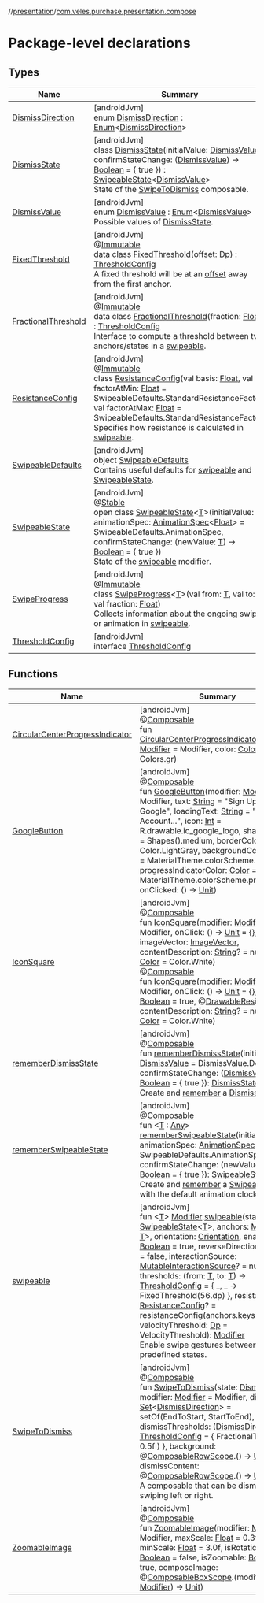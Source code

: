 //[presentation](../../index.md)/[com.veles.purchase.presentation.compose](index.md)

# Package-level declarations

## Types

| Name | Summary |
|---|---|
| [DismissDirection](-dismiss-direction/index.md) | [androidJvm]<br>enum [DismissDirection](-dismiss-direction/index.md) : [Enum](https://kotlinlang.org/api/latest/jvm/stdlib/kotlin/-enum/index.html)&lt;[DismissDirection](-dismiss-direction/index.md)&gt; |
| [DismissState](-dismiss-state/index.md) | [androidJvm]<br>class [DismissState](-dismiss-state/index.md)(initialValue: [DismissValue](-dismiss-value/index.md), confirmStateChange: ([DismissValue](-dismiss-value/index.md)) -&gt; [Boolean](https://kotlinlang.org/api/latest/jvm/stdlib/kotlin/-boolean/index.html) = { true }) : [SwipeableState](-swipeable-state/index.md)&lt;[DismissValue](-dismiss-value/index.md)&gt; <br>State of the [SwipeToDismiss](-swipe-to-dismiss.md) composable. |
| [DismissValue](-dismiss-value/index.md) | [androidJvm]<br>enum [DismissValue](-dismiss-value/index.md) : [Enum](https://kotlinlang.org/api/latest/jvm/stdlib/kotlin/-enum/index.html)&lt;[DismissValue](-dismiss-value/index.md)&gt; <br>Possible values of [DismissState](-dismiss-state/index.md). |
| [FixedThreshold](-fixed-threshold/index.md) | [androidJvm]<br>@[Immutable](https://developer.android.com/reference/kotlin/androidx/compose/runtime/Immutable.html)<br>data class [FixedThreshold](-fixed-threshold/index.md)(offset: [Dp](https://developer.android.com/reference/kotlin/androidx/compose/ui/unit/Dp.html)) : [ThresholdConfig](-threshold-config/index.md)<br>A fixed threshold will be at an [offset](../../../presentation/com.veles.purchase.presentation.compose/-fixed-threshold/offset.md) away from the first anchor. |
| [FractionalThreshold](-fractional-threshold/index.md) | [androidJvm]<br>@[Immutable](https://developer.android.com/reference/kotlin/androidx/compose/runtime/Immutable.html)<br>data class [FractionalThreshold](-fractional-threshold/index.md)(fraction: [Float](https://kotlinlang.org/api/latest/jvm/stdlib/kotlin/-float/index.html)) : [ThresholdConfig](-threshold-config/index.md)<br>Interface to compute a threshold between two anchors/states in a [swipeable](swipeable.md). |
| [ResistanceConfig](-resistance-config/index.md) | [androidJvm]<br>@[Immutable](https://developer.android.com/reference/kotlin/androidx/compose/runtime/Immutable.html)<br>class [ResistanceConfig](-resistance-config/index.md)(val basis: [Float](https://kotlinlang.org/api/latest/jvm/stdlib/kotlin/-float/index.html), val factorAtMin: [Float](https://kotlinlang.org/api/latest/jvm/stdlib/kotlin/-float/index.html) = SwipeableDefaults.StandardResistanceFactor, val factorAtMax: [Float](https://kotlinlang.org/api/latest/jvm/stdlib/kotlin/-float/index.html) = SwipeableDefaults.StandardResistanceFactor)<br>Specifies how resistance is calculated in [swipeable](swipeable.md). |
| [SwipeableDefaults](-swipeable-defaults/index.md) | [androidJvm]<br>object [SwipeableDefaults](-swipeable-defaults/index.md)<br>Contains useful defaults for [swipeable](swipeable.md) and [SwipeableState](-swipeable-state/index.md). |
| [SwipeableState](-swipeable-state/index.md) | [androidJvm]<br>@[Stable](https://developer.android.com/reference/kotlin/androidx/compose/runtime/Stable.html)<br>open class [SwipeableState](-swipeable-state/index.md)&lt;[T](-swipeable-state/index.md)&gt;(initialValue: [T](-swipeable-state/index.md), animationSpec: [AnimationSpec](https://developer.android.com/reference/kotlin/androidx/compose/animation/core/AnimationSpec.html)&lt;[Float](https://kotlinlang.org/api/latest/jvm/stdlib/kotlin/-float/index.html)&gt; = SwipeableDefaults.AnimationSpec, confirmStateChange: (newValue: [T](-swipeable-state/index.md)) -&gt; [Boolean](https://kotlinlang.org/api/latest/jvm/stdlib/kotlin/-boolean/index.html) = { true })<br>State of the [swipeable](swipeable.md) modifier. |
| [SwipeProgress](-swipe-progress/index.md) | [androidJvm]<br>@[Immutable](https://developer.android.com/reference/kotlin/androidx/compose/runtime/Immutable.html)<br>class [SwipeProgress](-swipe-progress/index.md)&lt;[T](-swipe-progress/index.md)&gt;(val from: [T](-swipe-progress/index.md), val to: [T](-swipe-progress/index.md), val fraction: [Float](https://kotlinlang.org/api/latest/jvm/stdlib/kotlin/-float/index.html))<br>Collects information about the ongoing swipe or animation in [swipeable](swipeable.md). |
| [ThresholdConfig](-threshold-config/index.md) | [androidJvm]<br>interface [ThresholdConfig](-threshold-config/index.md) |

## Functions

| Name | Summary |
|---|---|
| [CircularCenterProgressIndicator](-circular-center-progress-indicator.md) | [androidJvm]<br>@[Composable](https://developer.android.com/reference/kotlin/androidx/compose/runtime/Composable.html)<br>fun [CircularCenterProgressIndicator](-circular-center-progress-indicator.md)(modifier: [Modifier](https://developer.android.com/reference/kotlin/androidx/compose/ui/Modifier.html) = Modifier, color: [Color](https://developer.android.com/reference/kotlin/androidx/compose/ui/graphics/Color.html) = Colors.gr) |
| [GoogleButton](-google-button.md) | [androidJvm]<br>@[Composable](https://developer.android.com/reference/kotlin/androidx/compose/runtime/Composable.html)<br>fun [GoogleButton](-google-button.md)(modifier: [Modifier](https://developer.android.com/reference/kotlin/androidx/compose/ui/Modifier.html) = Modifier, text: [String](https://kotlinlang.org/api/latest/jvm/stdlib/kotlin/-string/index.html) = &quot;Sign Up with Google&quot;, loadingText: [String](https://kotlinlang.org/api/latest/jvm/stdlib/kotlin/-string/index.html) = &quot;Creating Account...&quot;, icon: [Int](https://kotlinlang.org/api/latest/jvm/stdlib/kotlin/-int/index.html) = R.drawable.ic_google_logo, shape: [Shape](https://developer.android.com/reference/kotlin/androidx/compose/ui/graphics/Shape.html) = Shapes().medium, borderColor: [Color](https://developer.android.com/reference/kotlin/androidx/compose/ui/graphics/Color.html) = Color.LightGray, backgroundColor: [Color](https://developer.android.com/reference/kotlin/androidx/compose/ui/graphics/Color.html) = MaterialTheme.colorScheme.surface, progressIndicatorColor: [Color](https://developer.android.com/reference/kotlin/androidx/compose/ui/graphics/Color.html) = MaterialTheme.colorScheme.primary, onClicked: () -&gt; [Unit](https://kotlinlang.org/api/latest/jvm/stdlib/kotlin/-unit/index.html)) |
| [IconSquare](-icon-square.md) | [androidJvm]<br>@[Composable](https://developer.android.com/reference/kotlin/androidx/compose/runtime/Composable.html)<br>fun [IconSquare](-icon-square.md)(modifier: [Modifier](https://developer.android.com/reference/kotlin/androidx/compose/ui/Modifier.html) = Modifier, onClick: () -&gt; [Unit](https://kotlinlang.org/api/latest/jvm/stdlib/kotlin/-unit/index.html) = {}, imageVector: [ImageVector](https://developer.android.com/reference/kotlin/androidx/compose/ui/graphics/vector/ImageVector.html), contentDescription: [String](https://kotlinlang.org/api/latest/jvm/stdlib/kotlin/-string/index.html)? = null, tint: [Color](https://developer.android.com/reference/kotlin/androidx/compose/ui/graphics/Color.html) = Color.White)<br>@[Composable](https://developer.android.com/reference/kotlin/androidx/compose/runtime/Composable.html)<br>fun [IconSquare](-icon-square.md)(modifier: [Modifier](https://developer.android.com/reference/kotlin/androidx/compose/ui/Modifier.html) = Modifier, onClick: () -&gt; [Unit](https://kotlinlang.org/api/latest/jvm/stdlib/kotlin/-unit/index.html) = {}, enabled: [Boolean](https://kotlinlang.org/api/latest/jvm/stdlib/kotlin/-boolean/index.html) = true, @[DrawableRes](https://developer.android.com/reference/kotlin/androidx/annotation/DrawableRes.html)id: [Int](https://kotlinlang.org/api/latest/jvm/stdlib/kotlin/-int/index.html), contentDescription: [String](https://kotlinlang.org/api/latest/jvm/stdlib/kotlin/-string/index.html)? = null, tint: [Color](https://developer.android.com/reference/kotlin/androidx/compose/ui/graphics/Color.html) = Color.White) |
| [rememberDismissState](remember-dismiss-state.md) | [androidJvm]<br>@[Composable](https://developer.android.com/reference/kotlin/androidx/compose/runtime/Composable.html)<br>fun [rememberDismissState](remember-dismiss-state.md)(initialValue: [DismissValue](-dismiss-value/index.md) = DismissValue.Default, confirmStateChange: ([DismissValue](-dismiss-value/index.md)) -&gt; [Boolean](https://kotlinlang.org/api/latest/jvm/stdlib/kotlin/-boolean/index.html) = { true }): [DismissState](-dismiss-state/index.md)<br>Create and [remember](https://developer.android.com/reference/kotlin/androidx/compose/runtime/package-summary.html) a [DismissState](-dismiss-state/index.md). |
| [rememberSwipeableState](remember-swipeable-state.md) | [androidJvm]<br>@[Composable](https://developer.android.com/reference/kotlin/androidx/compose/runtime/Composable.html)<br>fun &lt;[T](remember-swipeable-state.md) : [Any](https://kotlinlang.org/api/latest/jvm/stdlib/kotlin/-any/index.html)&gt; [rememberSwipeableState](remember-swipeable-state.md)(initialValue: [T](remember-swipeable-state.md), animationSpec: [AnimationSpec](https://developer.android.com/reference/kotlin/androidx/compose/animation/core/AnimationSpec.html)&lt;[Float](https://kotlinlang.org/api/latest/jvm/stdlib/kotlin/-float/index.html)&gt; = SwipeableDefaults.AnimationSpec, confirmStateChange: (newValue: [T](remember-swipeable-state.md)) -&gt; [Boolean](https://kotlinlang.org/api/latest/jvm/stdlib/kotlin/-boolean/index.html) = { true }): [SwipeableState](-swipeable-state/index.md)&lt;[T](remember-swipeable-state.md)&gt;<br>Create and [remember](https://developer.android.com/reference/kotlin/androidx/compose/runtime/package-summary.html) a [SwipeableState](-swipeable-state/index.md) with the default animation clock. |
| [swipeable](swipeable.md) | [androidJvm]<br>fun &lt;[T](swipeable.md)&gt; [Modifier](https://developer.android.com/reference/kotlin/androidx/compose/ui/Modifier.html).[swipeable](swipeable.md)(state: [SwipeableState](-swipeable-state/index.md)&lt;[T](swipeable.md)&gt;, anchors: [Map](https://kotlinlang.org/api/latest/jvm/stdlib/kotlin.collections/-map/index.html)&lt;[Float](https://kotlinlang.org/api/latest/jvm/stdlib/kotlin/-float/index.html), [T](swipeable.md)&gt;, orientation: [Orientation](https://developer.android.com/reference/kotlin/androidx/compose/foundation/gestures/Orientation.html), enabled: [Boolean](https://kotlinlang.org/api/latest/jvm/stdlib/kotlin/-boolean/index.html) = true, reverseDirection: [Boolean](https://kotlinlang.org/api/latest/jvm/stdlib/kotlin/-boolean/index.html) = false, interactionSource: [MutableInteractionSource](https://developer.android.com/reference/kotlin/androidx/compose/foundation/interaction/MutableInteractionSource.html)? = null, thresholds: (from: [T](swipeable.md), to: [T](swipeable.md)) -&gt; [ThresholdConfig](-threshold-config/index.md) = { _, _ -&gt; FixedThreshold(56.dp) }, resistance: [ResistanceConfig](-resistance-config/index.md)? = resistanceConfig(anchors.keys), velocityThreshold: [Dp](https://developer.android.com/reference/kotlin/androidx/compose/ui/unit/Dp.html) = VelocityThreshold): [Modifier](https://developer.android.com/reference/kotlin/androidx/compose/ui/Modifier.html)<br>Enable swipe gestures between a set of predefined states. |
| [SwipeToDismiss](-swipe-to-dismiss.md) | [androidJvm]<br>@[Composable](https://developer.android.com/reference/kotlin/androidx/compose/runtime/Composable.html)<br>fun [SwipeToDismiss](-swipe-to-dismiss.md)(state: [DismissState](-dismiss-state/index.md), modifier: [Modifier](https://developer.android.com/reference/kotlin/androidx/compose/ui/Modifier.html) = Modifier, directions: [Set](https://kotlinlang.org/api/latest/jvm/stdlib/kotlin.collections/-set/index.html)&lt;[DismissDirection](-dismiss-direction/index.md)&gt; = setOf(EndToStart, StartToEnd), dismissThresholds: ([DismissDirection](-dismiss-direction/index.md)) -&gt; [ThresholdConfig](-threshold-config/index.md) = {         FractionalThreshold(             0.5f         )     }, background: @[Composable](https://developer.android.com/reference/kotlin/androidx/compose/runtime/Composable.html)[RowScope](https://developer.android.com/reference/kotlin/androidx/compose/foundation/layout/RowScope.html).() -&gt; [Unit](https://kotlinlang.org/api/latest/jvm/stdlib/kotlin/-unit/index.html), dismissContent: @[Composable](https://developer.android.com/reference/kotlin/androidx/compose/runtime/Composable.html)[RowScope](https://developer.android.com/reference/kotlin/androidx/compose/foundation/layout/RowScope.html).() -&gt; [Unit](https://kotlinlang.org/api/latest/jvm/stdlib/kotlin/-unit/index.html))<br>A composable that can be dismissed by swiping left or right. |
| [ZoomableImage](-zoomable-image.md) | [androidJvm]<br>@[Composable](https://developer.android.com/reference/kotlin/androidx/compose/runtime/Composable.html)<br>fun [ZoomableImage](-zoomable-image.md)(modifier: [Modifier](https://developer.android.com/reference/kotlin/androidx/compose/ui/Modifier.html) = Modifier, maxScale: [Float](https://kotlinlang.org/api/latest/jvm/stdlib/kotlin/-float/index.html) = 0.3f, minScale: [Float](https://kotlinlang.org/api/latest/jvm/stdlib/kotlin/-float/index.html) = 3.0f, isRotation: [Boolean](https://kotlinlang.org/api/latest/jvm/stdlib/kotlin/-boolean/index.html) = false, isZoomable: [Boolean](https://kotlinlang.org/api/latest/jvm/stdlib/kotlin/-boolean/index.html) = true, composeImage: @[Composable](https://developer.android.com/reference/kotlin/androidx/compose/runtime/Composable.html)[BoxScope](https://developer.android.com/reference/kotlin/androidx/compose/foundation/layout/BoxScope.html).(modifier: [Modifier](https://developer.android.com/reference/kotlin/androidx/compose/ui/Modifier.html)) -&gt; [Unit](https://kotlinlang.org/api/latest/jvm/stdlib/kotlin/-unit/index.html)) |
